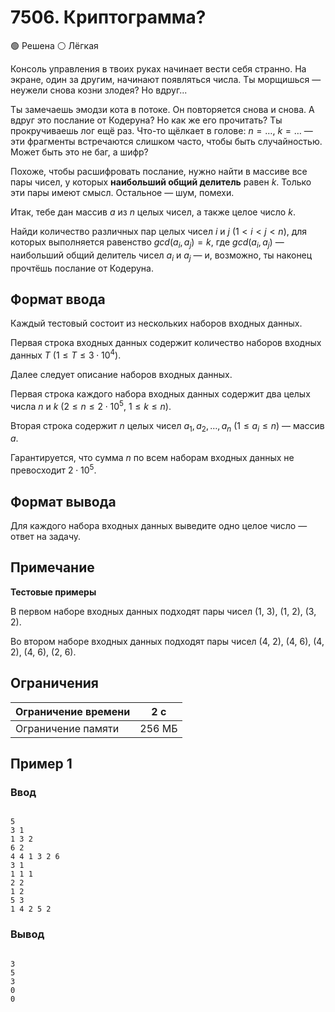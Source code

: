 # 7506. Криптограмма?

🟢 Решена ⚪ Лёгкая

Консоль управления в твоих руках начинает вести себя странно. На экране, один за другим, начинают появляться числа. Ты морщишься — неужели снова козни злодея? Но вдруг...

Ты замечаешь эмодзи кота в потоке. Он повторяется снова и снова. А вдруг это послание от Кодеруна? Но как же его прочитать? Ты прокручиваешь лог ещё раз. Что-то щёлкает в голове: $n = \dots$, $k = \dots$ — эти фрагменты встречаются слишком часто, чтобы быть случайностью. Может быть это не баг, а шифр?

Похоже, чтобы расшифровать послание, нужно найти в массиве все пары чисел, у которых **наибольший общий делитель** равен $k$. Только эти пары имеют смысл. Остальное — шум, помехи.

Итак, тебе дан массив $a$ из $n$ целых чисел, а также целое число $k$.

Найди количество различных пар целых чисел $i$ и $j$ ($1 < i < j < n$), для которых выполняется равенство $gcd(a_i, a_j) = k$, где $gcd(a_i, a_j)$ — наибольший общий делитель чисел $a_i$ и $a_j$ — и, возможно, ты наконец прочтёшь послание от Кодеруна.

## Формат ввода

Каждый тестовый состоит из нескольких наборов входных данных.

Первая строка входных данных содержит количество наборов входных данных $T$ ($1 \le T \le 3 \cdot 10^4$).

Далее следует описание наборов входных данных.

Первая строка каждого набора входных данных содержит два целых числа $n$ и $k$ ($2 \le n \le 2 \cdot 10^5$, $1 \le k \le n$).

Вторая строка содержит $n$ целых чисел $a_1, a_2, \dots, a_n$ ($1 \le a_i \le n$) — массив $a$.

Гарантируется, что сумма $n$ по всем наборам входных данных не превосходит $2 \cdot 10^5$.

## Формат вывода

Для каждого набора входных данных выведите одно целое число — ответ на задачу.

## Примечание

**Тестовые примеры**

В первом наборе входных данных подходят пары чисел (1, 3), (1, 2), (3, 2).

Во втором наборе входных данных подходят пары чисел (4, 2), (4, 6), (4, 2), (4, 6), (2, 6).

## Ограничения

Ограничение времени | 2 с
---|---
Ограничение памяти | 256 МБ

## Пример 1

### Ввод
```

5
3 1
1 3 2
6 2
4 4 1 3 2 6
3 1
1 1 1
2 2
1 2
5 3
1 4 2 5 2

```

### Вывод
```

3
5
3
0
0

```
